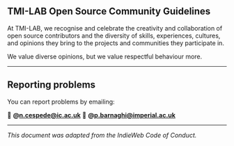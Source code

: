 ## TMI-LAB Open Source Community Guidelines

At TMI-LAB, we recognise and celebrate the creativity and collaboration of open source contributors and the diversity of skills, experiences, cultures, and opinions they bring to the projects and communities they participate in.

We value diverse opinions, but we value respectful behaviour more.


---

## Reporting problems
You can report problems by emailing:

📧 **@n.cespede@ic.ac.uk** 
📧 **@p.barnaghi@imperial.ac.uk** 

---

*This document was adapted from the IndieWeb Code of Conduct.*
